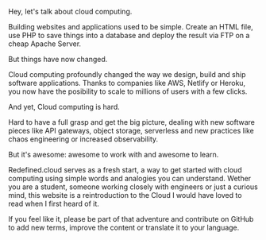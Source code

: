 Hey, let's talk about cloud computing.

Building websites and applications used to be simple. Create an HTML file, use PHP to save things into a database and deploy the result via FTP on a cheap Apache Server.

But things have now changed.

Cloud computing profoundly changed the way we design, build and ship software applications. Thanks to companies like AWS, Netlify or Heroku, you now have the posibility to scale to millions of users with a few clicks.

And yet, Cloud computing is hard.

Hard to have a full grasp and get the big picture, dealing with new software pieces like API gateways, object storage, serverless and new practices like chaos engineering or increased observability.

But it's awesome: awesome to work with and awesome to learn.

Redefined.cloud serves as a fresh start, a way to get started with cloud computing using simple words and analogies you can understand. Wether you are a student, someone working closely with engineers or just a curious mind, this website is a reintroduction to the Cloud I would have loved to read when I first heard of it.

If you feel like it, please be part of that adventure and contribute on GitHub to add new terms, improve the content or translate it to your language.
